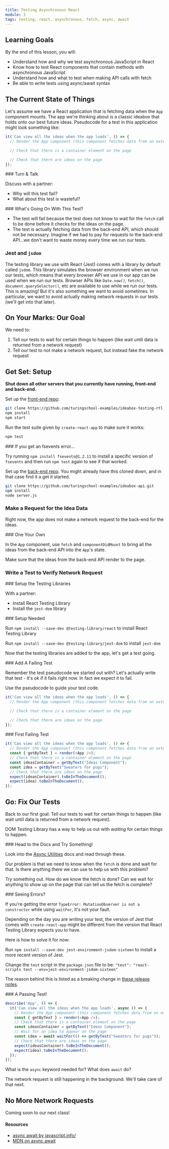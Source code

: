 ```yaml
---
title: Testing Asynchronous React
module: 3
tags: testing, react, asynchronous, fetch, async, await
---
```


## Learning Goals

By the end of this lesson, you will:

* Understand how and why we test asynchronous JavaScript in React
* Know how to test React components that contain methods with asynchronous JavaScript
* Understand how and what to test when making API calls with fetch
* Be able to write tests using async/await syntax


## The Current State of Things

Let's assume we have a React application that is fetching data when the `App` component mounts. The app we're thinking about is a classic ideabox that holds onto our best future ideas. Pseudocode for a test in this application might look something like:

```js
it('Can view all the ideas when the app loads', () => {
  // Render the App component (this component fetches data from an external back-end API)

  // Check that there is a container element on the page

  // Check that there are ideas on the page
});
```
<section class="call-to-action">
### Turn & Talk

Discuss with a partner:
* Why will this test fail?
* What about this test is wasteful?
</section>

<section class="answer">
### What's Going On With This Test?

* The test will fail because the test does not know to wait for the `fetch` call to be done before it checks for the ideas on the page.
* The test is actually fetching data from the back-end API, which should not be necessary. Imagine if we had to pay for requests to the back-end API...we don't want to waste money every time we run our tests.
</section>

### Jest and `jsdom`

The testing library we use with React (Jest) comes with a library by default called `jsdom`. This library simulates the browser environment when we run our tests, which means that every browser API we use in our app can be used when we run our tests. Browser APIs like `Date.now()`, `fetch()`, `document.querySelector()`, etc are available to use while we run our tests. This is amazing! But it's also something we want to avoid sometimes. In particular, we want to avoid actually making network requests in our tests (we'll get into that later).

## On Your Marks: Our Goal

We need to:

1. Tell our tests to wait for certain things to happen (like wait until data is returned from a network request)
1. Tell our test to not make a network request, but instead fake the network request

## Get Set: Setup

**Shut down all other servers that you currently have running, front-end and back-end.**

Set up the [front-end repo](https://github.com/turingschool-examples/ideabox-testing-rtl):

```bash
git clone https://github.com/turingschool-examples/ideabox-testing-rtl.git testing-async-react
npm install
npm start
```

Run the test suite given by `create-react-app` to make sure it works:

```bash
npm test
```

<section class="answer">
### If you get an fsevents error...

Try running `npm install fsevents@1.2.11` to install a specific version of `fsevents` and then run `npm test` again to see if that worked.
</section>

Set up the [back-end repo](). You might already have this cloned down, and in that case find it a get it started.

```bash
git clone https://github.com/turingschool-examples/ideabox-api.git
npm install
node server.js
```

### Make a Request for the Idea Data

Right now, the app does not make a network request to the back-end for the ideas.

<section class="call-to-action">
### One Your Own

In the `App` component, use `fetch` and `componentDidMount` to bring all the ideas from the back-end API into the `App`'s state.

Make sure that the ideas from the back-end API render to the page.
</section>

### Write a Test to Verify Network Request

<section class="call-to-action">
### Setup the Testing Libraries

With a partner:

* Install React Testing Library
* Install the `jest-dom` library
</section>

<section class="answer">
### Setup Needed

Run `npm install --save-dev @testing-library/react` to install React Testing Library

Run `npm install --save-dev @testing-library/jest-dom` to install `jest-dom`
</section>

Now that the testing libraries are added to the app, let's get a test going.

<section class="call-to-action">
### Add A Failing Test

Remember the test pseudocode we started out with? Let's actually write that test - it's ok if it fails right now. In fact we expect it to fail.

Use the pseudocode to guide your test code.

```js
it('Can view all the ideas when the app loads', () => {
  // Render the App component (this component fetches data from an external back-end API)

  // Check that there is a container element on the page

  // Check that there are ideas on the page
});
```
</section>

<section class="answer">
### First Failing Test

```js
it('Can view all the ideas when the app loads', () => {
  // Render the App component (this component fetches data from an external back-end API)
  const { getByText } = render(<App />);
  // Check that there is a container element on the page
  const ideasContainer = getByText("Ideas Component");
  const idea = getByText("Sweaters for pugs");
  // Check that there are ideas on the page
  expect(ideasContainer).toBeInTheDocument();
  expect(idea).toBeInTheDocument();
});
```
</section>

## Go: Fix Our Tests

Back to our first goal: Tell our tests to wait for certain things to happen (like wait until data is returned from a network request).

DOM Testing Library has a way to help us out with _waiting_ for certain things to happen.

<section class="call-to-action">
### Head to the Docs and Try Something!

Look into the [Async Utilities](https://testing-library.com/docs/dom-testing-library/api-async) docs and read through these.

Our problem is that we need to know when the `fetch` is done and wait for that. Is there anything there we can use to help us with this problem?

Try something out. How do we know the fetch is done? Can we wait for anything to show up on the page that can tell us the fetch is complete?
</section>

<section class="note">
### Seeing Errors?

If you're getting the error `TypeError: MutationObserver is not a constructor` while using `waitFor`, it's not your fault.

Depending on the day you are writing your test, the version of Jest that comes with `create-react-app` might be different from the version that React Testing Library expects you to have.

Here is how to solve it for now:

Run `npm install --save-dev jest-environment-jsdom-sixteen` to install a more recent version of Jest.

Change the `test` script in the `package.json` file to be: `"test": "react-scripts test --env=jest-environment-jsdom-sixteen"`

The reason behind this is listed as a breaking change in [these release notes](https://github.com/testing-library/dom-testing-library/releases/tag/v7.0.0).
</section>

<section class="answer">
### A Passing Test!

```js
describe('App', () => {
  it('Can view all the ideas when the app loads', async () => {
    // Render the App component (this component fetches data from an external back-end API)
    const { getByText } = render(<App />);
    // Check that there is a container element on the page
    const ideasContainer = getByText("Ideas Component");
    // Wait for an idea to appear on the page
    const idea = await waitFor(() => getByText("Sweaters for pugs"));
    // Check that there are ideas on the page
    expect(ideasContainer).toBeInTheDocument();
    expect(idea).toBeInTheDocument();
  });
});
```
</section>

What is the `async` keyword needed for? What does `await` do?

The network request is still happening in the background. We'll take care of that next.

## No More Network Requests

Coming soon to our next class!


<!-- ### Sad Path Possibilities

* What is the network doesn't give a response...?
* What if the response is empty?
* What is the server is down? -->

#### Resources

* [async await by javascript.info/](https://javascript.info/async-await)
* [MDN on async await](https://developer.mozilla.org/en-US/docs/Learn/JavaScript/Asynchronous/Async_await)

